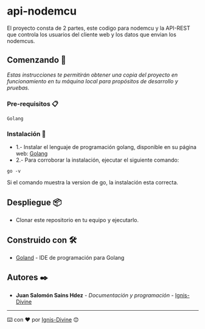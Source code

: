 # api-nodemcu

El proyecto consta de 2 partes, este codigo para nodemcu y la API-REST que controla los usuarios del cliente web y los datos que envian los nodemcus.


## Comenzando 🚀

_Estas instrucciones te permitirán obtener una copia del proyecto en funcionamiento en tu máquina local para propósitos de desarrollo y pruebas._


### Pre-requisitos 📋

```
Golang
```


### Instalación 🔧

* 1.- Instalar el lenguaje de programación golang, disponible en su página web: [Golang](https://golang.org)
* 2.- Para corroborar la instalación, ejecutar el siguiente comando:
```
go -v
```
Si el comando muestra la version de go, la instalación esta correcta.


## Despliegue 📦

* Clonar este repositorio en tu equipo y ejecutarlo.


## Construido con 🛠️

* [Goland](https://www.jetbrains.com/es-es/go/) - IDE de programación para Golang


## Autores ✒️

* **Juan Salomón Sains Hdez** - *Documentación y programación* - [Ignis-Divine](https://github.com/Ignis-Divine)



---
⌨️ con ❤️ por [Ignis-Divine](https://github.com/Ignis-Divine) 😊
